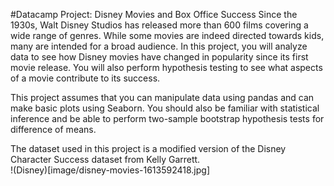 #Datacamp Project: Disney Movies and Box Office Success
Since the 1930s, Walt Disney Studios has released more than 600 films covering a wide range of genres. While some movies are indeed directed towards kids, many are intended for a broad audience. In this project, you will analyze data to see how Disney movies have changed in popularity since its first movie release. You will also perform hypothesis testing to see what aspects of a movie contribute to its success.

This project assumes that you can manipulate data using pandas and can make basic plots using Seaborn. You should also be familiar with statistical inference and be able to perform two-sample bootstrap hypothesis tests for difference of means.

The dataset used in this project is a modified version of the Disney Character Success dataset from Kelly Garrett.
<br>
!(Disney)[image/disney-movies-1613592418.jpg]
